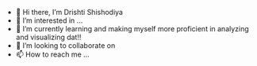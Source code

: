 - 👋 Hi there, I’m Drishti Shishodiya
- 👀 I’m interested in ...
- 🌱 I’m currently learning and making myself more proficient in analyzing and  visualizing dat!!
- 💞️ I’m looking to collaborate on 
- 📫 How to reach me ...

